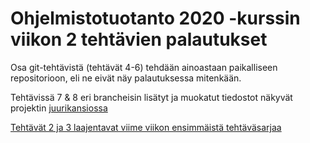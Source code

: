 # Ohjelmistotuotanto 2020 -kurssin viikon 2 tehtävien palautukset

Osa git-tehtävistä (tehtävät 4-6) tehdään ainoastaan paikalliseen repositorioon, eli ne eivät näy palautuksessa mitenkään.

Tehtävissä 7 & 8 eri brancheisin lisätyt ja muokatut tiedostot näkyvät projektin [juurikansiossa](https://github.com/nikomn/ohtu-tehtavat)

[Tehtävät 2 ja 3 laajentavat viime viikon ensimmäistä tehtäväsarjaa](https://github.com/nikomn/ohtu-2020-viikko1)
